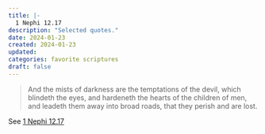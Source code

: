 ```yaml
---
title: |-
  1 Nephi 12.17
description: "Selected quotes."
date: 2024-01-23
created: 2024-01-23
updated: 
categories: favorite scriptures
draft: false
---
```


> And the mists of darkness are the temptations of the devil, which blindeth the eyes, and hardeneth the hearts of the children of men, and leadeth them away into broad roads, that they perish and are lost.

See [1 Nephi 12.17](https://www.churchofjesuschrist.org/study/scriptures/bofm/1-ne/12?id=p17&lang=eng#p17)